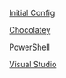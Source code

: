 [Initial Config](./initial-config.md)

[Chocolatey](./chocolatey.md)

[PowerShell](./powershell.md)

[Visual Studio](./visual-studio.md)
